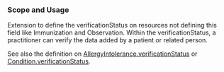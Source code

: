 ### Scope and Usage

Extension to define the verificationStatus on resources not defining this field like Immunization and Observation.
Within the verificationStatus, a practitioner can verify the data added by a patient or related person.

See also the definition on [AllergyIntolerance.verificationStatus](https://hl7.org/fhir/R4/allergyintolerance-definitions.html#AllergyIntolerance.verificationStatus) or [Condition.verificationStatus](https://hl7.org/fhir/R4/condition-definitions.html#Condition.verificationStatus).


